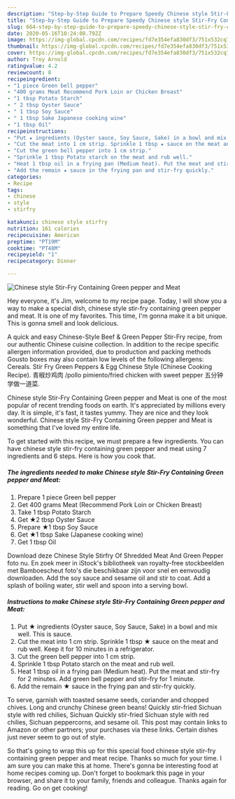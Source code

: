 ```yaml
---
description: "Step-by-Step Guide to Prepare Speedy Chinese style Stir-Fry Containing Green pepper and Meat"
title: "Step-by-Step Guide to Prepare Speedy Chinese style Stir-Fry Containing Green pepper and Meat"
slug: 664-step-by-step-guide-to-prepare-speedy-chinese-style-stir-fry-containing-green-pepper-and-meat
date: 2020-05-16T10:24:08.792Z
image: https://img-global.cpcdn.com/recipes/fd7e354efa830df3/751x532cq70/chinese-style-stir-fry-containing-green-pepper-and-meat-recipe-main-photo.jpg
thumbnail: https://img-global.cpcdn.com/recipes/fd7e354efa830df3/751x532cq70/chinese-style-stir-fry-containing-green-pepper-and-meat-recipe-main-photo.jpg
cover: https://img-global.cpcdn.com/recipes/fd7e354efa830df3/751x532cq70/chinese-style-stir-fry-containing-green-pepper-and-meat-recipe-main-photo.jpg
author: Troy Arnold
ratingvalue: 4.2
reviewcount: 8
recipeingredient:
- "1 piece Green bell pepper"
- "400 grams Meat Recommend Pork Loin or Chicken Breast"
- "1 tbsp Potato Starch"
- " 2 tbsp Oyster Sauce"
- " 1 tbsp Soy Sauce"
- " 1 tbsp Sake Japanese cooking wine"
- "1 tbsp Oil"
recipeinstructions:
- "Put ★ ingredients (Oyster sauce, Soy Sauce, Sake) in a bowl and mix well. This is sauce."
- "Cut the meat into 1 cm strip. Sprinkle 1 tbsp ★ sauce on the meat and rub well. Keep it for 10 minutes in a refrigerator."
- "Cut the green bell pepper into 1 cm strip."
- "Sprinkle 1 tbsp Potato starch on the meat and rub well."
- "Heat 1 tbsp oil in a frying pan (Medium heat). Put the meat and stir-fry for 2 minutes. Add green bell pepper and stir-fry for 1 minute."
- "Add the remain ★ sauce in the frying pan and stir-fry quickly."
categories:
- Recipe
tags:
- chinese
- style
- stirfry

katakunci: chinese style stirfry 
nutrition: 161 calories
recipecuisine: American
preptime: "PT19M"
cooktime: "PT48M"
recipeyield: "1"
recipecategory: Dinner

---
```



![Chinese style Stir-Fry Containing Green pepper and Meat](https://img-global.cpcdn.com/recipes/fd7e354efa830df3/751x532cq70/chinese-style-stir-fry-containing-green-pepper-and-meat-recipe-main-photo.jpg)

Hey everyone, it's Jim, welcome to my recipe page. Today, I will show you a way to make a special dish, chinese style stir-fry containing green pepper and meat. It is one of my favorites. This time, I'm gonna make it a bit unique. This is gonna smell and look delicious.

A quick and easy Chinese-Style Beef &amp; Green Pepper Stir-Fry recipe, from our authentic Chinese cuisine collection. In addition to the recipe specific allergen information provided, due to production and packing methods Gousto boxes may also contain low levels of the following allergens: Cereals. Stir Fry Green Peppers &amp; Egg Chinese Style (Chinese Cooking Recipe). 青椒炒鸡肉 /pollo pimiento/fried chicken with sweet pepper 五分钟学做一道菜.

Chinese style Stir-Fry Containing Green pepper and Meat is one of the most popular of recent trending foods on earth. It's appreciated by millions every day. It is simple, it's fast, it tastes yummy. They are nice and they look wonderful. Chinese style Stir-Fry Containing Green pepper and Meat is something that I've loved my entire life.


To get started with this recipe, we must prepare a few ingredients. You can have chinese style stir-fry containing green pepper and meat using 7 ingredients and 6 steps. Here is how you cook that.

<!--inarticleads1-->

##### The ingredients needed to make Chinese style Stir-Fry Containing Green pepper and Meat:

1. Prepare 1 piece Green bell pepper
1. Get 400 grams Meat (Recommend Pork Loin or Chicken Breast)
1. Take 1 tbsp Potato Starch
1. Get  ★2 tbsp Oyster Sauce
1. Prepare  ★1 tbsp Soy Sauce
1. Get  ★1 tbsp Sake (Japanese cooking wine)
1. Get 1 tbsp Oil


Download deze Chinese Style Stirfry Of Shredded Meat And Green Pepper foto nu. En zoek meer in iStock&#39;s bibliotheek van royalty-free stockbeelden met Bamboescheut foto&#39;s die beschikbaar zijn voor snel en eenvoudig downloaden. Add the soy sauce and sesame oil and stir to coat. Add a splash of boiling water, stir well and spoon into a serving bowl. 

<!--inarticleads2-->

##### Instructions to make Chinese style Stir-Fry Containing Green pepper and Meat:

1. Put ★ ingredients (Oyster sauce, Soy Sauce, Sake) in a bowl and mix well. This is sauce.
1. Cut the meat into 1 cm strip. Sprinkle 1 tbsp ★ sauce on the meat and rub well. Keep it for 10 minutes in a refrigerator.
1. Cut the green bell pepper into 1 cm strip.
1. Sprinkle 1 tbsp Potato starch on the meat and rub well.
1. Heat 1 tbsp oil in a frying pan (Medium heat). Put the meat and stir-fry for 2 minutes. Add green bell pepper and stir-fry for 1 minute.
1. Add the remain ★ sauce in the frying pan and stir-fry quickly.


To serve, garnish with toasted sesame seeds, coriander and chopped chives. Long and crunchy Chinese green beans! Quickly stir-fried Sichuan style with red chilies, Sichuan Quickly stir-fried Sichuan style with red chilies, Sichuan peppercorns, and sesame oil. This post may contain links to Amazon or other partners; your purchases via these links. Certain dishes just never seem to go out of style. 

So that's going to wrap this up for this special food chinese style stir-fry containing green pepper and meat recipe. Thanks so much for your time. I am sure you can make this at home. There's gonna be interesting food at home recipes coming up. Don't forget to bookmark this page in your browser, and share it to your family, friends and colleague. Thanks again for reading. Go on get cooking!
